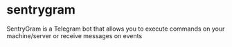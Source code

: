 # sentrygram
SentryGram is a Telegram bot that allows you to execute commands on your machine/server or receive messages on events
